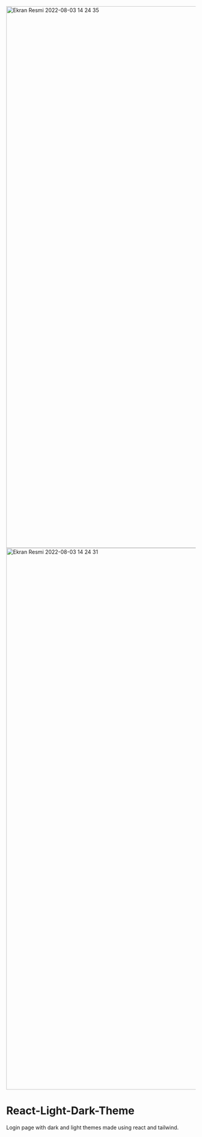 <img width="1440" alt="Ekran Resmi 2022-08-03 14 24 35" src="https://user-images.githubusercontent.com/79510298/182596987-6f13e038-4337-4b39-911e-63d3cea4b14d.png">
<img width="1440" alt="Ekran Resmi 2022-08-03 14 24 31" src="https://user-images.githubusercontent.com/79510298/182597009-8771e64c-2cfe-409f-a070-f67bd6b02e1e.png">

# React-Light-Dark-Theme
Login page with dark and light themes made using react and tailwind.
